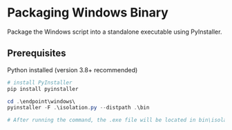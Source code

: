 # Packaging Windows Binary
Package the Windows script into a standalone executable using PyInstaller.

## Prerequisites
Python installed (version 3.8+ recommended)

```powershell
# install PyInstaller
pip install pyinstaller

cd .\endpoint\windows\
pyinstaller -F .\isolation.py --distpath .\bin

# After running the command, the .exe file will be located in bin\isolation.exe
```